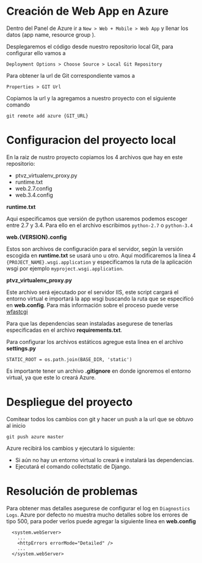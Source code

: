 # Creación de Web App en Azure
Dentro del Panel de Azure ir a `New > Web + Mobile > Web App` y llenar los datos (app name, resource group ).

Desplegaremos el código desde nuestro repositorio local Git, para configurar ello vamos a 

`Deployment Options > Choose Source > Local Git Repository`

Para obtener la url de Git correspondiente vamos a

`Properties > GIT Url`

Copiamos la url y la agregamos a nuestro proyecto con el siguiente comando

`git remote add azure {GIT_URL}`

# Configuracion del proyecto local
En la raiz de nustro proyecto copiamos los 4 archivos que hay en este repositorio:
* ptvz_virtualenv_proxy.py
* runtime.txt
* web.2.7.config
* web.3.4.config

**runtime.txt**

Aqui especificamos que versión de python usaremos podemos escoger entre 2.7 y 3.4. Para ello en el archivo escribimos `python-2.7` o `python-3.4`

**web.{VERSION}.config**

Estos son archivos de configuración para el servidor, según la versión escogida en **runtime.txt** se usará uno u otro. Aquí modificaremos la linea 4 `{PROJECT_NAME}.wsgi.application` y especificamos la ruta de la aplicación wsgi por ejemplo `myproject.wsgi.application`.

**ptvz_virtualenv_proxy.py**

Este archivo será ejecutado por el servidor IIS, este script cargará el entorno virtual e importará la app wsgi buscando la ruta que se especifícó en **web.config**. Para más información sobre el proceso puede verse [wfastcgi](https://pypi.python.org/pypi/wfastcgi "wfastcgi")

Para que las dependencias sean instaladas asegurese de tenerlas especificadas en el archivo **requirements.txt**.

Para configurar los archivos estáticos agregue esta linea en el archivo **settings.py** 

`STATIC_ROOT = os.path.join(BASE_DIR, 'static')`

Es importante tener un archivo **.gitignore** en donde ignoremos el entorno virtual, ya que este lo creará Azure.

# Despliegue del proyecto
Comitear todos los cambios con git y hacer un push a la url que se obtuvo al inicio 

`git push azure master`

Azure recibirá los cambios y ejecutará lo siguiente:
* Si aún no hay un entorno virtual lo creará e instalará las dependencias.
* Ejecutará el comando collectstatic de Django.

# Resolución de problemas
Para obtener mas detalles asegurese de configurar el log en `Diagnostics Logs`. Azure por defecto no muestra mucho detalles sobre los errores de tipo 500, para poder verlos puede agregar la siguiente linea en **web.config**
```
  <system.webServer>
    ...
    <httpErrors errorMode="Detailed" />
    ...
  </system.webServer>
```